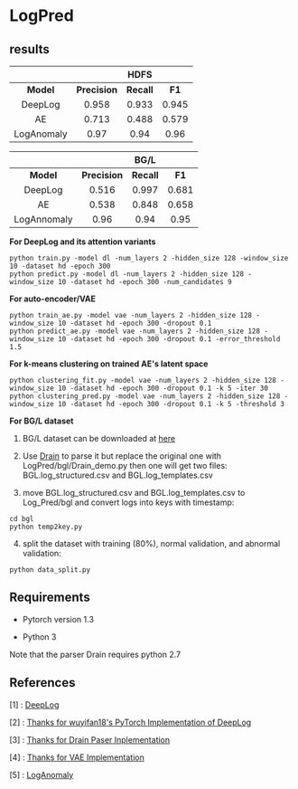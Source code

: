 # LogPred


##  results

|       |            | HDFS |     |
| :----:|:----:|:----:|:----:|
| **Model** | **Precision** | **Recall** | **F1** |
| DeepLog | 0.958 | 0.933 | 0.945 |
| AE | 0.713 | 0.488 | 0.579 |
| LogAnomaly | 0.97 | 0.94 | 0.96 |

|       |            | BG/L |     |
| :----:|:----:|:----:|:----:|
| **Model** | **Precision** | **Recall** | **F1** |
| DeepLog | 0.516 | 0.997 | 0.681 |
| AE | 0.538 |0.848 |0.658 |
| LogAnnomaly  | 0.96 | 0.94 | 0.95 |

**For DeepLog and its attention variants**
```
python train.py -model dl -num_layers 2 -hidden_size 128 -window_size 10 -dataset hd -epoch 300
python predict.py -model dl -num_layers 2 -hidden_size 128 -window_size 10 -dataset hd -epoch 300 -num_candidates 9
```
**For auto-encoder/VAE**
```
python train_ae.py -model vae -num_layers 2 -hidden_size 128 -window_size 10 -dataset hd -epoch 300 -dropout 0.1
python predict_ae.py -model vae -num_layers 2 -hidden_size 128 -window_size 10 -dataset hd -epoch 300 -dropout 0.1 -error_threshold 1.5
```

**For k-means clustering on trained AE's latent space**
```
python clustering_fit.py -model vae -num_layers 2 -hidden_size 128 -window_size 10 -dataset hd -epoch 300 -dropout 0.1 -k 5 -iter 30
python clustering_pred.py -model vae -num_layers 2 -hidden_size 128 -window_size 10 -dataset hd -epoch 300 -dropout 0.1 -k 5 -threshold 3
```


**For BG/L dataset**
1. BG/L dataset can be downloaded at [here](https://zenodo.org/record/3227177)

2. Use [Drain](https://github.com/logpai/logparser/blob/master/demo/Drain_demo.py) to parse it but replace the original one with LogPred/bgl/Drain_demo.py then one will get two files: BGL.log_structured.csv and BGL.log_templates.csv

3. move BGL.log_structured.csv and BGL.log_templates.csv to Log_Pred/bgl and convert logs into keys with timestamp:
```
cd bgl
python temp2key.py
```
4. split the dataset with training (80%), normal validation, and abnormal validation:
```
python data_split.py
```

## Requirements

* Pytorch version 1.3

* Python 3

Note that the parser Drain requires python 2.7


## References
[1] : [DeepLog](https://www.cs.utah.edu/~lifeifei/papers/deeplog.pdf)

[2] : [Thanks for wuyifan18's PyTorch Implementation of DeepLog](https://github.com/wuyifan18/DeepLog)

[3] : [Thanks for Drain Paser Inplementation](https://github.com/logpai/logparser)

[4] : [Thanks for VAE Implementation](https://github.com/tejaslodaya/timeseries-clustering-vae)

[5] : [LogAnomaly](https://www.ijcai.org/Proceedings/2019/0658.pdf)
